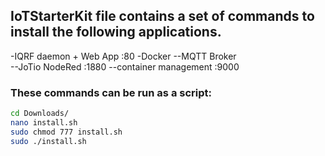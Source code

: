 
## IoTStarterKit file contains a set of commands to install the following applications.

-IQRF daemon + Web App          :80
-Docker
--MQTT Broker               
--JoTio NodeRed                 :1880
--container management          :9000


### These commands can be run as a script:
```Bash
cd Downloads/
nano install.sh
sudo chmod 777 install.sh
sudo ./install.sh
```

